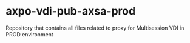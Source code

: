 # axpo-vdi-pub-axsa-prod
Repository that contains all files related to proxy for Multisession VDI in PROD environment 
